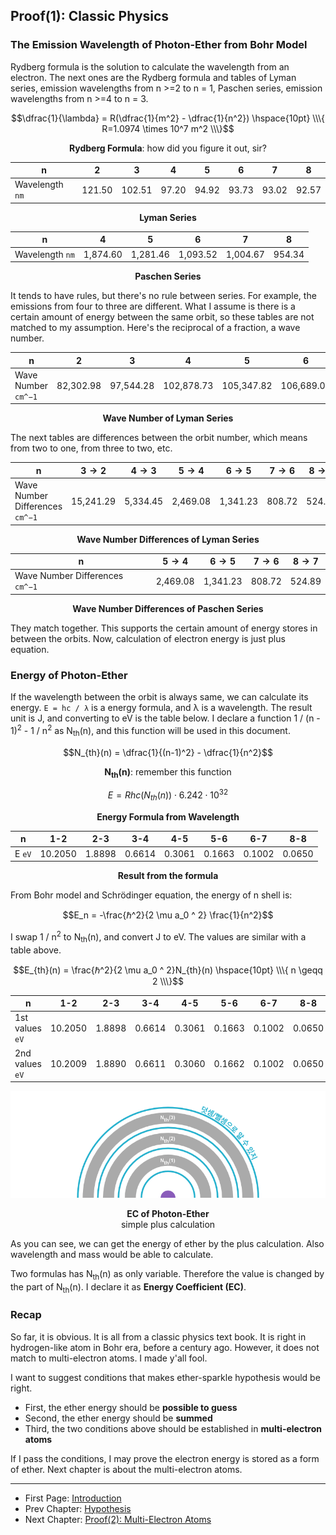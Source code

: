 ## Proof(1): Classic Physics

### The Emission Wavelength of Photon-Ether from Bohr Model

Rydberg formula is the solution to calculate the wavelength from an electron. The next ones are the Rydberg formula and tables of Lyman series, emission wavelengths from n >=2 to n = 1, Paschen series, emission wavelengths from n >=4 to n = 3.

$$\dfrac{1}{\lambda} = R(\dfrac{1}{m^2} - \dfrac{1}{n^2}) \hspace{10pt} \\\{ R=1.0974 \times 10^7 m^2 \\\}$$

<p align="center"><strong>Rydberg Formula</strong>: how did you figure it out, sir?</p>

| n | 2 | 3 | 4 | 5 | 6 | 7 | 8 |
|--|--|--|--|--|--|--|--|
| Wavelength `nm` | 121.50 | 102.51 | 97.20 | 94.92 | 93.73 | 93.02 | 92.57 |

<p align="center"><strong>Lyman Series</strong></p>

| n | 4 | 5 | 6 | 7 | 8 |
|--|--|--|--|--|--|
| Wavelength `nm` | 1,874.60 | 1,281.46 | 1,093.52 | 1,004.67 | 954.34 |

<p align="center"><strong>Paschen Series</strong></p>

It tends to have rules, but there's no rule between series. For example, the emissions from four to three are different. What I assume is there is a certain amount of energy between the same orbit, so these tables are not matched to my assumption. Here's the reciprocal of a fraction, a wave number.

| n | 2 | 3 | 4 | 5 | 6 | 7 | 8 |
|--|--|--|--|--|--|--|--|
| Wave Number `cm^−1` | 82,302.98 | 97,544.28 | 102,878.73 | 105,347.82 | 106,689.05 | 107,497.77 | 108,022.67 |

<p align="center"><strong>Wave Number of Lyman Series</strong></p>

The next tables are differences between the orbit number, which means from two to one, from three to two, etc.

| n | $3 \to 2$ | $4 \to 3$ | $5 \to 4$ | $6 \to 5$ | $7 \to 6$ | $8 \to 7$ |
|--|--|--|--|--|--|--|
| Wave Number Differences `cm^−1` | 15,241.29 | 5,334.45 | 2,469.08 | 1,341.23 | 808.72 | 524.89 |

<p align="center"><strong>Wave Number Differences of Lyman Series</strong></p>

| n | $5 \to 4$ | $6 \to 5$ | $7 \to 6$ | $8 \to 7$ |
|--|--|--|--|--|
| Wave Number Differences `cm^−1` | 2,469.08 | 1,341.23 | 808.72 | 524.89 |

<p align="center"><strong>Wave Number Differences of Paschen Series</strong></p>

They match together. This supports the certain amount of energy stores in between the orbits. Now, calculation of electron energy is just plus equation.

### Energy of Photon-Ether

If the wavelength between the orbit is always same, we can calculate its energy. `E = hc / λ` is a energy formula, and λ is a wavelength. The result unit is J, and converting to eV is the table below. I declare a function 1 / (n - 1)<sup>2</sup> - 1 / n<sup>2</sup> as N<sub>th</sub>(n), and this function will be used in this document.

$$N_{th}(n) = \dfrac{1}{(n-1)^2} - \dfrac{1}{n^2}$$

<p align="center"><strong>N<sub>th</sub>(n)</strong>: remember this function</p>

$$E = Rhc(N_{th}(n))\cdot6.242\cdot10^{32}$$

<p align="center"><strong>Energy Formula from Wavelength</strong></p>

| n | 1-2 | 2-3 | 3-4 | 4-5 | 5-6 | 6-7 | 8-8 |
|--|--|--|--|--|--|--|--|
| E `eV` | 10.2050 | 1.8898 | 0.6614 | 0.3061 | 0.1663 | 0.1002 | 0.0650 |

<p align="center"><strong>Result from the formula</strong></p>

From Bohr model and Schrödinger equation, the energy of n shell is:

$$E_n = -\frac{ℏ^2}{2 \mu a_0 ^ 2} \frac{1}{n^2}$$

I swap 1 / n<sup>2</sup> to N<sub>th</sub>(n), and convert J to eV. The values are similar with a table above.

$$E_{th}(n) = \frac{ℏ^2}{2 \mu a_0 ^ 2}N_{th}(n) \hspace{10pt} \\\{ n \geqq 2 \\\}$$

| n | 1-2 | 2-3 | 3-4 | 4-5 | 5-6 | 6-7 | 8-8 |
|--|--|--|--|--|--|--|--|
| 1st values `eV` | 10.2050 | 1.8898 | 0.6614 | 0.3061 | 0.1663 | 0.1002 | 0.0650 |
| 2nd values `eV` | 10.2009 | 1.8890 | 0.6611 | 0.3060 | 0.1662 | 0.1002 | 0.0650 |

<p align="center">
 <img src="./images/pic5.png">
</p>

<p align="center"><strong>EC of Photon-Ether</strong><br>simple plus calculation</p>

As you can see, we can get the energy of ether by the plus calculation. Also wavelength and mass would be able to calculate.

Two formulas has N<sub>th</sub>(n) as only variable. Therefore the value is changed by the part of N<sub>th</sub>(n). I declare it as <strong>Energy Coefficient (EC)</strong>.

### Recap

So far, it is obvious. It is all from a classic physics text book. It is right in hydrogen-like atom in Bohr era, before a century ago. However, it does not match to multi-electron atoms. I made y'all fool.

I want to suggest conditions that makes ether-sparkle hypothesis would be right.

- First, the ether energy should be **possible to guess**
- Second, the ether energy should be **summed**
- Third, the two conditions above should be established in **multi-electron atoms**

If I pass the conditions, I may prove the electron energy is stored as a form of ether. Next chapter is about the multi-electron atoms.

---

- First Page: [Introduction](./README.md)
- Prev Chapter: [Hypothesis](./hypothesis_en.md)
- Next Chapter: [Proof(2): Multi-Electron Atoms](./atomic_spectra_data_en.md)
